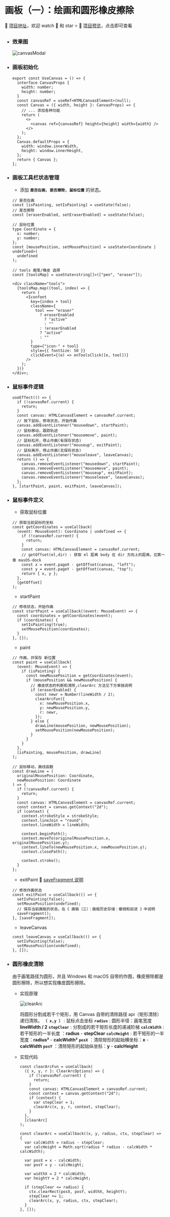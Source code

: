 # 画板（一）：绘画和圆形橡皮擦除

:dart: [项目地址](https://liucrystal24.github.io/macos-desk)，欢迎 watch :eyes: 和 star :star:
:book: [项目预览](https://liucrystal24.github.io/macos-desk)，点击即可查看

- ### 效果图

  ![canvasModal](../gif/write&earaser.gif)

- ### 画板初始化

  ```tsx
  export const UseCanvas = () => {
    interface CanvasProps {
      width: number;
      height: number;
    }
    const canvasRef = useRef<HTMLCanvasElement>(null);
    const Canvas = ({ width, height }: CanvasProps) => {
      // ... 添加各种功能
      return (
        <>
          <canvas ref={canvasRef} height={height} width={width} />
        </>
      );
    };
    Canvas.defaultProps = {
      width: window.innerWidth,
      height: window.innerHeight,
    };
    return { Canvas };
  };
  ```

- ### 画板工具栏状态管理

  - 添加 **`是否在画`**，**`是否擦除`**，**`鼠标位置`** 的状态。

  ```tsx
  // 是否在画
  const [isPainting, setIsPainting] = useState(false);
  // 是否擦除
  const [eraserEnabled, setEraserEnabled] = useState(false);

  // 鼠标位置
  type Coordinate = {
    x: number;
    y: number;
  };
  const [mousePosition, setMousePosition] = useState<Coordinate | undefined>(
    undefined
  );

  // tools 画笔/橡皮 选择
  const [toolsMap] = useState<string[]>(["pen", "eraser"]);

  <div className="tools">
    {toolsMap.map((tool, index) => {
      return (
        <Iconfont
          key={index + tool}
          className={
            tool === "eraser"
              ? eraserEnabled
                ? "active"
                : ""
              : !eraserEnabled
              ? "active"
              : ""
          }
          type={"icon-" + tool}
          style={{ fontSize: 50 }}
          clickEvent={(e) => onToolsClick([e, tool])}
        />
      );
    })}
  </div>;
  ```

- ### 鼠标事件逻辑

  ```tsx
  useEffect(() => {
    if (!canvasRef.current) {
      return;
    }
    const canvas: HTMLCanvasElement = canvasRef.current;
    // 按下鼠标，修改状态，开始作画
    canvas.addEventListener("mousedown", startPaint);
    // 鼠标移动，跟踪轨迹
    canvas.addEventListener("mousemove", paint);
    // 鼠标松开，停止作画(有保存状态)
    canvas.addEventListener("mouseup", exitPaint);
    // 鼠标离开，停止作画(无保存状态)
    canvas.addEventListener("mouseleave", leaveCanvas);
    return () => {
      canvas.removeEventListener("mousedown", startPaint);
      canvas.removeEventListener("mousemove", paint);
      canvas.removeEventListener("mouseup", exitPaint);
      canvas.removeEventListener("mouseleave", leaveCanvas);
    };
  }, [startPaint, paint, exitPaint, leaveCanvas]);
  ```

- ### 鼠标事件定义

  - 获取鼠标位置

  ```tsx
  // 获取当前鼠标的坐标
  const getCoordinates = useCallback(
    (event: MouseEvent): Coordinate | undefined => {
      if (!canvasRef.current) {
        return;
      }
      const canvas: HTMLCanvasElement = canvasRef.current;
      // getOffset(el,dir) : 获取 el 距离 body 在 dir 方向上的距离，见第一章 masOS-dock
      const x = event.pageX - getOffset(canvas, "left");
      const y = event.pageY - getOffset(canvas, "top");
      return { x, y };
    },
    [getOffset]
  );
  ```

  - startPaint

  ```tsx
  // 修改状态，开始作画
  const startPaint = useCallback((event: MouseEvent) => {
    const coordinates = getCoordinates(event);
    if (coordinates) {
      setIsPainting(true);
      setMousePosition(coordinates);
    }
  }, []);
  ```

  - paint

  ```tsx
  // 作画，并保存 新位置
  const paint = useCallback(
    (event: MouseEvent) => {
      if (isPainting) {
        const newMousePosition = getCoordinates(event);
        if (mousePosition && newMousePosition) {
          // 橡皮状态的判断和清除,clearArc 方法见下方单独说明
          if (eraserEnabled) {
            const newr = Number(lineWidth / 2);
            clearArcFun({
              x: newMousePosition.x,
              y: newMousePosition.y,
              r: newr,
            });
          } else {
            drawLine(mousePosition, newMousePosition);
            setMousePosition(newMousePosition);
          }
        }
      }
    },
    [isPainting, mousePosition, drawLine]
  );

  // 鼠标移动，画线函数
  const drawLine = (
    originalMousePosition: Coordinate,
    newMousePosition: Coordinate
  ) => {
    if (!canvasRef.current) {
      return;
    }
    const canvas: HTMLCanvasElement = canvasRef.current;
    const context = canvas.getContext("2d");
    if (context) {
      context.strokeStyle = strokeStyle;
      context.lineJoin = "round";
      context.lineWidth = lineWidth;

      context.beginPath();
      context.moveTo(originalMousePosition.x, originalMousePosition.y);
      context.lineTo(newMousePosition.x, newMousePosition.y);
      context.closePath();

      context.stroke();
    }
  };
  ```

  - exitPaint
    :link: [saveFragment 说明](https://github.com/liucrystal24/Notebook/issues/17)

  ```tsx
  // 修改作画状态
  const exitPaint = useCallback(() => {
    setIsPainting(false);
    setMousePosition(undefined);
    // 保存当前画板的状态，在《 画板（三）：画板历史存储：撤销和前进 》中说明
    saveFragment();
  }, [saveFragment]);
  ```

  - leaveCanvas

  ```tsx
  const leaveCanvas = useCallback(() => {
    setIsPainting(false);
    setMousePosition(undefined);
  }, []);
  ```

- ### 圆形橡皮清除

  由于画笔路径为圆形，并且 Windows 和 macOS 自带的作图，橡皮擦除都是圆形擦除，所以想实现橡皮圆形擦除。

  - 实现原理

    ![clearArc](../img/clearArc.png)

    将圆形分割成若干个矩形，用 Canvas 自带的清除路径 api（矩形清除）递归清除。
    **`（ x,y ）`** : 鼠标点击坐标
    **`radius`** : 圆形半径：画笔宽度 **lineWidth / 2**
    **`stepClear`** : 分割成的若干矩形长度的递减阶梯
    **`calcWidth`** : 若干矩形的一半长度 ：**radius** - **stepClear**
    **`calcHeight`** : 若干矩形的一半宽度：**radius²** - **calcWidth²**
    **`posX`** ：清除矩形的起始横坐标：**x** - **calcWidth**
    **`posY`** ：清除矩形的起始纵坐标：**y** - **calcHeight**

  - 实现代码

    ```tsx
    const clearArcFun = useCallback(
      ({ x, y, r }: ClearArcOptions) => {
        if (!canvasRef.current) {
          return;
        }
        const canvas: HTMLCanvasElement = canvasRef.current;
        const context = canvas.getContext("2d");
        if (context) {
          var stepClear = 1;
          clearArc(x, y, r, context, stepClear);
        }
      },
      [clearArc]
    );

    const clearArc = useCallback((x, y, radius, ctx, stepClear) => {
      var calcWidth = radius - stepClear;
      var calcHeight = Math.sqrt(radius * radius - calcWidth * calcWidth);

      var posX = x - calcWidth;
      var posY = y - calcHeight;

      var widthX = 2 * calcWidth;
      var heightY = 2 * calcHeight;

      if (stepClear <= radius) {
        ctx.clearRect(posX, posY, widthX, heightY);
        stepClear += 1;
        clearArc(x, y, radius, ctx, stepClear);
      }
    }, []);
    ```
